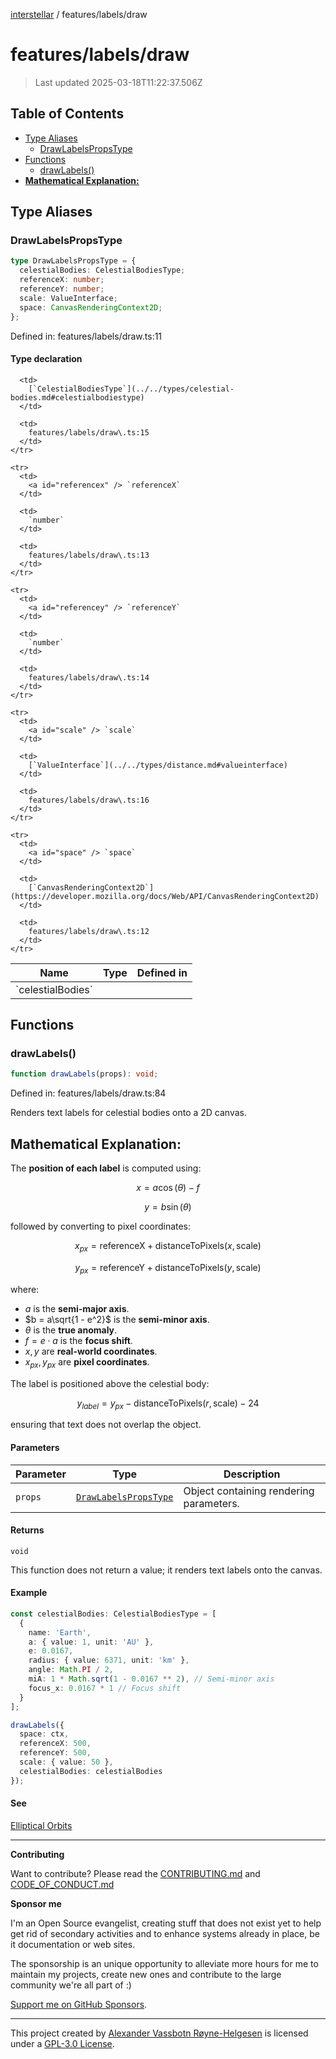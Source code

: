 [interstellar](../../README.md) / features/labels/draw

# features/labels/draw

> Last updated 2025-03-18T11:22:37.506Z

## Table of Contents

- [Type Aliases](#type-aliases)
  - [DrawLabelsPropsType](#drawlabelspropstype)
- [Functions](#functions)
  - [drawLabels()](#drawlabels)
- [**Mathematical Explanation:**](#mathematical-explanation)

## Type Aliases

### DrawLabelsPropsType

```ts
type DrawLabelsPropsType = {
  celestialBodies: CelestialBodiesType;
  referenceX: number;
  referenceY: number;
  scale: ValueInterface;
  space: CanvasRenderingContext2D;
};
```

Defined in: features/labels/draw\.ts:11

#### Type declaration

<table>
  <thead>
    <tr>
      <th>Name</th>
      <th>Type</th>
      <th>Defined in</th>
    </tr>
  </thead>

  <tbody>
    <tr>
      <td>
        <a id="celestialbodies" /> `celestialBodies`
      </td>

      <td>
        [`CelestialBodiesType`](../../types/celestial-bodies.md#celestialbodiestype)
      </td>

      <td>
        features/labels/draw\.ts:15
      </td>
    </tr>

    <tr>
      <td>
        <a id="referencex" /> `referenceX`
      </td>

      <td>
        `number`
      </td>

      <td>
        features/labels/draw\.ts:13
      </td>
    </tr>

    <tr>
      <td>
        <a id="referencey" /> `referenceY`
      </td>

      <td>
        `number`
      </td>

      <td>
        features/labels/draw\.ts:14
      </td>
    </tr>

    <tr>
      <td>
        <a id="scale" /> `scale`
      </td>

      <td>
        [`ValueInterface`](../../types/distance.md#valueinterface)
      </td>

      <td>
        features/labels/draw\.ts:16
      </td>
    </tr>

    <tr>
      <td>
        <a id="space" /> `space`
      </td>

      <td>
        [`CanvasRenderingContext2D`](https://developer.mozilla.org/docs/Web/API/CanvasRenderingContext2D)
      </td>

      <td>
        features/labels/draw\.ts:12
      </td>
    </tr>

  </tbody>
</table>

## Functions

### drawLabels()

```ts
function drawLabels(props): void;
```

Defined in: features/labels/draw\.ts:84

Renders text labels for celestial bodies onto a 2D canvas.

## **Mathematical Explanation:**

The **position of each label** is computed using:

$$
x = a \cos(\theta) - f
$$

$$
y = b \sin(\theta)
$$

followed by converting to pixel coordinates:

$$
x_{px} = \text{referenceX} + \text{distanceToPixels}(x, \text{scale})
$$

$$
y_{px} = \text{referenceY} + \text{distanceToPixels}(y, \text{scale})
$$

where:

- $a$ is the **semi-major axis**.
- $b = a\sqrt{1 - e^2}$ is the **semi-minor axis**.
- $\theta$ is the **true anomaly**.
- $f = e \cdot a$ is the **focus shift**.
- $x, y$ are **real-world coordinates**.
- $x_{px}, y_{px}$ are **pixel coordinates**.

The label is positioned above the celestial body:

$$
y_{label} = y_{px} - \text{distanceToPixels}(r, \text{scale}) - 24
$$

ensuring that text does not overlap the object.

#### Parameters

| Parameter | Type                                                 | Description                             |
| --------- | ---------------------------------------------------- | --------------------------------------- |
| `props`   | [`DrawLabelsPropsType`](draw.md#drawlabelspropstype) | Object containing rendering parameters. |

#### Returns

`void`

This function does not return a value; it renders text labels onto the canvas.

#### Example

```ts
const celestialBodies: CelestialBodiesType = [
  {
    name: 'Earth',
    a: { value: 1, unit: 'AU' },
    e: 0.0167,
    radius: { value: 6371, unit: 'km' },
    angle: Math.PI / 2,
    miA: 1 * Math.sqrt(1 - 0.0167 ** 2), // Semi-minor axis
    focus_x: 0.0167 * 1 // Focus shift
  }
];

drawLabels({
  space: ctx,
  referenceX: 500,
  referenceY: 500,
  scale: { value: 50 },
  celestialBodies: celestialBodies
});
```

#### See

[Elliptical Orbits](https://en.wikipedia.org/wiki/Ellipse)

---

**Contributing**

Want to contribute? Please read the
[CONTRIBUTING.md](https://github.com/phun-ky/interstellar/blob/main/CONTRIBUTING.md)
and
[CODE_OF_CONDUCT.md](https://github.com/phun-ky/interstellar/blob/main/CODE_OF_CONDUCT.md)

**Sponsor me**

I'm an Open Source evangelist, creating stuff that does not exist yet to help
get rid of secondary activities and to enhance systems already in place, be it
documentation or web sites.

The sponsorship is an unique opportunity to alleviate more hours for me to
maintain my projects, create new ones and contribute to the large community
we're all part of :)

[Support me on GitHub Sponsors](https://github.com/sponsors/phun-ky).

---

This project created by [Alexander Vassbotn Røyne-Helgesen](http://phun-ky.net)
is licensed under a
[GPL-3.0 License](https://choosealicense.com/licenses/gpl-3.0/).
